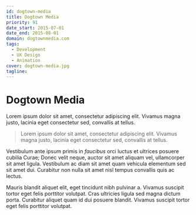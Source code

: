 ```yaml
---
id: dogtown-media
title: Dogtown Media
priority: 91
date_start: 2015-07-01
date_end: 2015-08-01
domain: dogtownmedia.com
tags:
  - Development
  - UX Design
  - Animation
cover: dogtown-media.jpg
tagline:
---
```


# Dogtown Media

Lorem ipsum dolor sit amet, consectetur adipiscing elit. Vivamus magna justo, lacinia eget consectetur sed, convallis at tellus.

> Lorem ipsum dolor sit amet, consectetur adipiscing elit. Vivamus magna justo, lacinia eget consectetur sed, convallis at tellus.

Vestibulum ante ipsum primis in _faucibus_ orci luctus et ultrices posuere cubilia Curae; Donec velit neque, auctor sit amet aliquam vel, ullamcorper sit amet ligula. Vestibulum ac diam sit amet quam vehicula elementum sed sit amet dui. Curabitur non nulla sit amet nisl tempus convallis quis ac lectus.

Mauris blandit aliquet elit, eget tincidunt nibh pulvinar a. Vivamus suscipit tortor eget felis porttitor volutpat. Cras ultricies ligula sed magna dictum porta. Curabitur aliquet quam id dui posuere blandit. Vivamus suscipit tortor eget felis porttitor volutpat.
